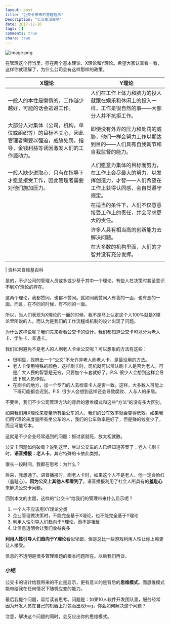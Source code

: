 ```yaml
---
layout: post
title: "公交卡带来的管理启示"
Description: "公交车没白坐"
date: 2017-12-16
tags: []
comments: true
share: true
---
```


![image.png](/assets/images/292372-f0fd6db66ffe5397.png)

在管理这个行当里，存在两个基本理论，X理论和Y理论。希望大家认真看一看，这样你就理解了，为什么公司会有这样那样的政策。

| X理论                                      | Y理论                                      |
| ---------------------------------------- | ---------------------------------------- |
| 一般人的本性是懒惰的，工作越少越好，可能的话会逃避工作。             | 人们在工作上体力和脑力的投入就跟在娱乐和休闲上的投入一样，工作是很自然的事——大部分人并不抗拒工作。 |
| 大部分人对集体（公司，机构，单位或组织等）的目标不关心，因此管理者需要以强迫，威胁处罚，指导，金钱利益等诱因激发人们的工作源动力。 | 即使没有外界的压力和处罚的威胁，他们一样会努力工作以期达到目的——人们具有自我调节和自我监督的能力。 |
| 一般人缺少进取心，只有在指导下才愿意接受工作，因此管理者需要对他们施加压力。   | 人们愿意为集体的目标而努力，在工作上会尽最大的努力，以发挥创造力，才智——人们希望在工作上获得认同感，会自觉遵守规定。 |
|                                          | 在适当的条件下，人们不仅愿意接受工作上的责任，并会寻求更大的责任。        |
|                                          | 许多人具有相当高的创新能力去解决问题。                      |
|                                          | 在大多数的机构里面，人们的才智并没有充分发挥。                  |
|                                          |                                          |

| 资料来自维基百科

是的，不少公司的管理人员或多或少基于其中一个理论。有些人在决策时甚至意识不到XY理论的存在。

这两个理论，我都赞同，也都不赞同。就如同我赞同人有善的一面，也有恶的一面。而且，在不同的时候，有不同的一面。

所以，当人们表现为X理论的一面的时候，我不是马上认定这个人100%就是X理论里所说的人。而认为是我们的工作流程或机制的设计出现了问题。

为什么这样说呢？我们先来看看公交卡的设计。我们都知道公交卡可以分为老人卡、学生卡、普通卡。

我们如何避免不是老人的人刷老人卡坐公交呢？可以想象的方法有这些：

* 很明显，政府出一个“公文”不允许非老人刷老人卡，是最没用的方法。
* 老人卡使用特殊的颜色，这样刷卡时，司机就可以辨认刷卡人是否为老人。可是广大人民的智慧是无穷，只要加个卡套就好了。P.S. 很少人会想到这样会导致下属人员作假。
* 在刷卡的地方，加一个专门的人去检查卡人是否一致。这样，大多数人可能上下班可能都会迟到。P.S. 很少人会想到这样还会导致腐败、人与人的矛盾。

不要笑，我们不少公司管理方法的背后的思维模式和这些“方法”的没有多大区别。

如果我们用X理论来度量所有坐公车的人，我们的公车效率就会变得低效。如果我们用Y理论来度量所有坐公车的人，我们的公车效率是好了，但是赚的钱变少了，而且可能亏本。

这就是不少企业经常遇到的问题：抓过紧就死，放太松就散。

公交卡问题如何破局？说到这里，坐过公交车的人已经知道答案了：老人卡刷卡时，**语音播报：老人卡**。其它特殊的卡依此类推。

很长一段时间，我都在思考：为什么？

后来，我想通了。语音播报时，刷老人卡时，如果这个人不是老人，他一定会脸红（羞耻心）。**因为公交上其他人都看到了**。语音播报利用了社会人所具有的**羞耻心**来解决公交卡问题。

回到本文的主题，这样的“公交卡”给我们的管理带来什么启示呢？

1. 一个人不应该用XY理论分类
2. 企业管理做决策时，不能完全基于X理论，也不能完全基于Y理论
3. 利用人性引导人们趋向于Y理论，而不是相反
4. 让信息透明会让我们收益良多

**利用人性引导人们趋向于Y理论**看似卑鄙，但是总比一些游戏利用人性让你上瘾更让人接受。

信息的不透明是很多管理难题的根本问题所在。以后我们再谈。

### 小结
公交卡的设计给我带来的不止是启示，更有意义的是背后的**思维模式**。而思维模式能带给我在任何情况下随机应变的能力。

最后我提个问题，留给读者思考。问题是：如果10人软件开发团队里，服务经常因为开发人员在自己的机器上打包而出现bug，你会如何解决这个问题？

注意，解决这个问题的同时，会反应出你的思维模式。




